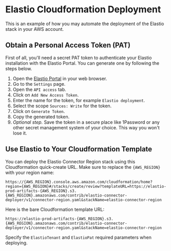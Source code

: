 # Elastio Cloudformation Deployment

This is an example of how you may automate the deployment of the Elastio stack in your AWS account.

## Obtain a Personal Access Token (PAT)

First of all, you'll need a secret PAT token to authenticate your Elastio installation with the Elastio Portal. You can generate one by following the steps below.

1. Open the [Elastio Portal](https://login.elastio.com/) in your web browser.
2. Go to the `Settings` page.
3. Open the `API access` tab.
4. Click on `Add New Access Token`.
5. Enter the name for the token, for example `Elastio deployment`.
6. Select the scope `Sources: Write` for the token.
7. Click on `Generate Token`.
8. Copy the generated token.
9. *Optional step.* Save the token in a secure place like 1Password or any other secret management system of your choice. This way you won't lose it.

## Use Elastio to Your Cloudformation Template

You can deploy the Elastio Connector Region stack using this Cloudformation quick-create URL. Make sure to replace the `{AWS_REGION}` with your region name:

```
https://{AWS_REGION}.console.aws.amazon.com/cloudformation/home?region={AWS_REGION}#/stacks/create/review?templateURL=https://elastio-prod-artifacts-{AWS_REGION}.s3.{AWS_REGION}.amazonaws.com/contrib/elastio-connector-deployer/v1/connector-region.yaml&stackName=elastio-connector-region
```

Here is the bare Cloudformation template URL:

```
https://elastio-prod-artifacts-{AWS_REGION}.s3.{AWS_REGION}.amazonaws.com/contrib/elastio-connector-deployer/v1/connector-region.yaml&stackName=elastio-connector-region
```

Specify the `ElastioTenant` and `ElastioPat` required parameters when deploying.

